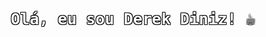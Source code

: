 <!DOCTYPE html>
<html lang="pt-BR">
<head>
  <meta charset="UTF-8">
  <meta name="viewport" content="width=device-width, initial-scale=1.0">
  <style>
    .typing-container {
      font-family: 'Fira Code', monospace;
      font-weight: 600;
      font-size: 25px;
      color: white;
      text-align: center;
      white-space: nowrap;
      overflow: hidden;
      border-right: .15em solid orange;
      animation: typing 4s steps(30, end), blink-caret .75s step-end infinite;
      text-shadow:
        -1px -1px 0 #000,  
         1px -1px 0 #000,
        -1px  1px 0 #000,
         1px  1px 0 #000;
    }

    @keyframes typing {
      from { width: 0 }
      to { width: 100% }
    }

    @keyframes blink-caret {
      from, to { border-color: transparent }
      50% { border-color: orange; }
    }
  </style>
</head>
<body>
  <p align="center">
    <span class="typing-container">Olá, eu sou Derek Diniz! ☕</span>
  </p>
</body>
</html>



